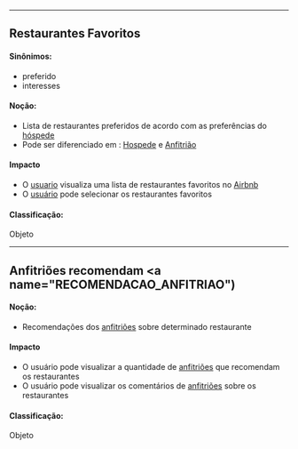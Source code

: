 ***
## Restaurantes Favoritos <a name="USUARIO"></a>
#### Sinônimos:
- preferido
- interesses

#### Noção:
- Lista de restaurantes preferidos de acordo com as preferências do [hóspede](lex_geral.md#HOSPEDE)
- Pode ser diferenciado em : [Hospede](lex_geral.md#HOSPEDE) e [Anfitrião](#ANFITRIAO)

#### Impacto
- O [usuario](lex_geral.md#USUARIO) visualiza uma lista de restaurantes favoritos no [Airbnb](lex_geral.md#AIRBNB)
- O [usuário](lex_geral.md#USUARIO) pode selecionar os restaurantes favoritos

#### Classificação:
Objeto

***
## Anfitriões recomendam <a name="RECOMENDACAO_ANFITRIAO")</a>

#### Noção:
- Recomendações dos [anfitriões](#ANFITRIAO) sobre determinado restaurante

#### Impacto
- O usuário pode visualizar a quantidade de [anfitriões](lex_geral.md#ANFITRIAO) que recomendam os restaurantes
- O usuário pode visualizar os comentários de [anfitriões](lex_geral.md#ANFITRIAO) sobre os restaurantes

#### Classificação:
Objeto
